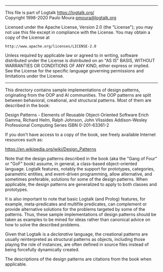 ________________________________________________________________________

This file is part of Logtalk <https://logtalk.org/>  
Copyright 1998-2020 Paulo Moura <pmoura@logtalk.org>

Licensed under the Apache License, Version 2.0 (the "License");
you may not use this file except in compliance with the License.
You may obtain a copy of the License at

    http://www.apache.org/licenses/LICENSE-2.0

Unless required by applicable law or agreed to in writing, software
distributed under the License is distributed on an "AS IS" BASIS,
WITHOUT WARRANTIES OR CONDITIONS OF ANY KIND, either express or implied.
See the License for the specific language governing permissions and
limitations under the License.
________________________________________________________________________


This directory contains sample implementations of design patterns,
originating from the OOP and AI communities. The OOP patterns are
split between behavioral, creational, and structural patterns. Most
of them are described in the book:

Design Patterns - Elements of Reusable Object-Oriented Software
Erich Gamma, Richard Helm, Ralph Johnson, John Vlissides
Addison-Wesley Professional Computing Series
ISBN 0-201-63361-2

If you don't have access to a copy of the book, see freely available
Internet resources such as:

https://en.wikipedia.org/wiki/Design_Patterns

Note that the design patterns described in the book (aka the "Gang of Four"
or "GoF" book) assume, in general, a class-based object-oriented language.
Logtalk features, notably the support for prototypes, categories, parametric
entities, and event-driven programming, allow alternative, and sometimes
preferable, solutions for some of the design patterns. When applicable, the
design patterns are generalized to apply to both classes and prototypes.

It is also important to note that basic Logtalk (and Prolog) features,
for example, meta-predicates and multifile predicates, can complement
or provide alternative solutions for the problems targeted by some of
the patterns. Thus, these sample implementations of design patterns
should be taken as examples to be mined for ideas rather than canonical
advice on how to solve the described problems.

Given that Logtalk is a *declarative* language, the creational patterns
are usually reinterpreted as structural patterns as objects, including
those playing the role of instances, are often defined in source files
instead of being forcefully dynamically created.

The descriptions of the design patterns are citations from the book
when applicable.
